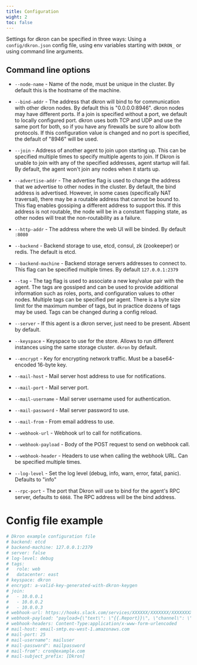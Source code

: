 ```yaml
---
title: Configuration
wight: 2
toc: false
---
```


Settings for dkron can be specified in three ways: Using a `config/dkron.json` config file, using env variables starting with `DKRON_` or using command line arguments.

## Command line options

* `--node-name` - Name of the node, must be unique in the cluster. By default this is the hostname of the machine.

* `--bind-addr` - The address that dkron will bind to for communication with other dkron nodes. By default this is "0.0.0.0:8946". dkron nodes may have different ports. If a join is specified without a port, we default to locally configured port. dkron uses both TCP and UDP and use the same port for both, so if you have any firewalls be sure to allow both protocols. If this configuration value is changed and no port is specified, the default of "8946" will be used.

* `--join` - Address of another agent to join upon starting up. This can be specified multiple times to specify multiple agents to join. If Dkron is unable to join with any of the specified addresses, agent startup will fail. By default, the agent won't join any nodes when it starts up.

* `--advertise-addr` - The advertise flag is used to change the address that we advertise to other nodes in the cluster. By default, the bind address is advertised. However, in some cases (specifically NAT traversal), there may be a routable address that cannot be bound to. This flag enables gossiping a different address to support this. If this address is not routable, the node will be in a constant flapping state, as other nodes will treat the non-routability as a failure.

* `--http-addr` - The address where the web UI will be binded. By default `:8080`

* `--backend` - Backend storage to use, etcd, consul, zk (zookeeper) or redis. The default is etcd.

* `--backend-machine` - Backend storage servers addresses to connect to. This flag can be specified multiple times. By default `127.0.0.1:2379`

* `--tag` - The tag flag is used to associate a new key/value pair with the agent. The tags are gossiped and can be used to provide additional information such as roles, ports, and configuration values to other nodes. Multiple tags can be specified per agent. There is a byte size limit for the maximum number of tags, but in practice dozens of tags may be used. Tags can be changed during a config reload.

* `--server` - If this agent is a dkron server, just need to be present. Absent by default.

* `--keyspace` - Keyspace to use for the store. Allows to run different instances using the same storage cluster. `dkron` by default.

* `--encrypt` - Key for encrypting network traffic. Must be a base64-encoded 16-byte key.

* `--mail-host` - Mail server host address to use for notifications.

* `--mail-port` - Mail server port.

* `--mail-username` - Mail server username used for authentication.

* `--mail-password` - Mail server password to use.

* `--mail-from` - From email address to use.

* `--webhook-url` - Webhook url to call for notifications.

* `--webhook-payload` - Body of the POST request to send on webhook call.

* `--webhook-header` - Headers to use when calling the webhook URL. Can be specified multiple times.

* `--log-level` - Set the log level (debug, info, warn, error, fatal, panic). Defaults to "info"

* `--rpc-port` - The port that Dkron will use to bind for the agent's RPC server, defaults to `6868`. The RPC address will be the bind address.

# Config file example

```yaml
# Dkron example configuration file
# backend: etcd
# backend-machine: 127.0.0.1:2379
# server: false
# log-level: debug
# tags:
#   role: web
#   datacenter: east
# keyspace: dkron
# encrypt: a-valid-key-generated-with-dkron-keygen
# join:
#   - 10.0.0.1
#   - 10.0.0.2
#   - 10.0.0.3
# webhook-url: https://hooks.slack.com/services/XXXXXX/XXXXXXX/XXXXXXXXXXXXXXXXXXXX
# webhook-payload: "payload={\"text\": \"{{.Report}}\", \"channel\": \"#foo\"}"
# webhook-headers: Content-Type:application/x-www-form-urlencoded
# mail-host: email-smtp.eu-west-1.amazonaws.com
# mail-port: 25
# mail-username": mailuser
# mail-password": mailpassword
# mail-from": cron@example.com
# mail-subject_prefix: [Dkron]
```
